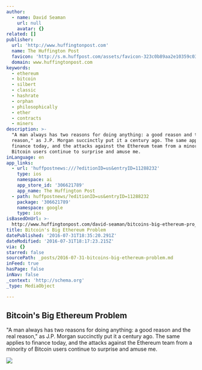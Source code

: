 ```yaml
---
author:
  - name: David Seaman
    url: null
    avatar: {}
related: []
publisher:
  url: 'http://www.huffingtonpost.com'
  name: The Huffington Post
  favicon: 'http://s.m.huffpost.com/assets/favicon-323c0b89aa2e10359c0389ac87254b1b.ico'
  domain: www.huffingtonpost.com
keywords:
  - ethereum
  - bitcoin
  - silbert
  - classic
  - hashrate
  - orphan
  - philosophically
  - ether
  - contracts
  - miners
description: >-
  "A man always has two reasons for doing anything: a good reason and the real
  reason," as J.P. Morgan succinctly put it a century ago. The same applies to
  finance today, and the attacks against the Ethereum team from a minority of
  Bitcoin users continue to surprise and amuse me.
inLanguage: en
app_links:
  - url: 'huffpostnews:///?editionID=us&entryID=11288232'
    type: ios
    namespace: ai
    app_store_id: '306621789'
    app_name: The Huffington Post
  - path: huffpostnews/?editionID=us&entryID=11288232
    package: '306621789'
    namespace: google
    type: ios
isBasedOnUrl: >-
  http://www.huffingtonpost.com/david-seaman/bitcoins-big-ethereum-pro_b_11288232.html
title: Bitcoin's Big Ethereum Problem
datePublished: '2016-07-31T18:35:20.291Z'
dateModified: '2016-07-31T18:17:23.215Z'
via: {}
starred: false
sourcePath: _posts/2016-07-31-bitcoins-big-ethereum-problem.md
inFeed: true
hasPage: false
inNav: false
_context: 'http://schema.org'
_type: MediaObject

---
```

<article style=""><h1>Bitcoin's Big Ethereum Problem</h1><p>"A man always has two reasons for doing anything: a good reason and the real reason," as J.P. Morgan succinctly put it a century ago. The same applies to finance today, and the attacks against the Ethereum team from a minority of Bitcoin users continue to surprise and amuse me.</p><img src="http://i.huffpost.com/gen/1086286/images/o-BITCOIN-facebook.jpg" /></article>